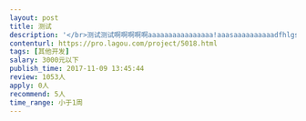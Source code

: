```yaml
---                
layout: post       
title: 测试           
description: '</br>测试测试啊啊啊啊啊aaaaaaaaaaaaaaaa!aaasaaaaaaaaaadfhlgss$jkhfdgjjfsfnjfbjfghhgddjjgdhhfdhhgddtgccgyugfdguhfdyuhgffgh</br>'     
contenturl: https://pro.lagou.com/project/5018.html      
tags: [其他开发]            
salary: 3000元以下          
publish_time: 2017-11-09 13:45:44         
review: 1053人                   
apply: 0人                   
recommend: 5人                   
time_range: 小于1周              
---                 
```

